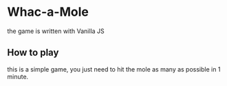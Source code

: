 # Whac-a-Mole
the game is written with Vanilla JS

## How to play

this is a simple game, you just need to hit the mole as many as possible in 1 minute.
